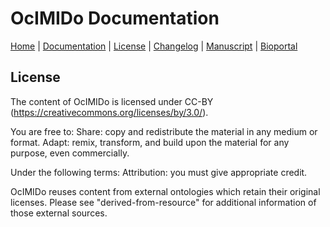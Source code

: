 # OcIMIDo Documentation

[Home](README.md) | [Documentation](MIRO.html) | [License](LICENSE.html) | [Changelog](CHANGELOG.html) | [Manuscript](https://doi.org/10.1016/j.compbiomed.2021.104542) | [Bioportal](https://bioportal.bioontology.org/ontologies/OCIMIDO)

## License

The content of OcIMIDo is licensed under CC-BY (https://creativecommons.org/licenses/by/3.0/).

You are free to:
Share: copy and redistribute the material in any medium or format.
Adapt: remix, transform, and build upon the material for any purpose, even commercially.

Under the following terms:
Attribution: you must give appropriate credit.

OcIMIDo reuses content from external ontologies which retain their original licenses. 
Please see "derived-from-resource" for additional information of those external sources.

